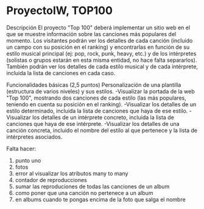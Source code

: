 # ProyectoIW, TOP100
Descripción
El proyecto "Top 100" deberá implementar un sitio web en el que se muestre información sobre las canciones más populares del momento. Los visitantes podrán ver los detalles de cada canción (incluido un campo con su posición en el ranking) y encontrarlas en función de su estilo musical principal (ej: pop, rock, punk, heavy, etc.) y de los intérpretes (solistas o grupos estarán en esta misma entidad, no hace falta separarlos). También podrán ver los detalles de cada estilo musical y de cada intérprete, incluida la lista de canciones en cada caso.

Funcionalidades básicas (2,5 puntos)
Personalización de una plantilla (estructura de varios niveles) y sus estilos. 
-Visualizar la portada de la web "Top 100", mostrando dos canciones de cada estilo (las más populares, teniendo en cuenta su posición en el ranking).
-Visualizar los detalles de un estilo determinado, incluida la lista de canciones que haya de ese estilo.
-Visualizar los detalles de un intérprete concreto, incluida la lista de canciones que haya de ese intérprete.
-Visualizar los detalles de una canción concreta, incluido el nombre del estilo al que pertenece y la lista de intérpretes asociados.

Falta hacer:
1. punto uno
2. fotos
3. error al visualizar los atributos many to many
4. contador de reproducciones
5. sumar las reproduciones de todas las canciones de un album
6. como poner que una canción no pertenece a un album
7. en albums cuando te pongas encima de la foto que salga el nombre
